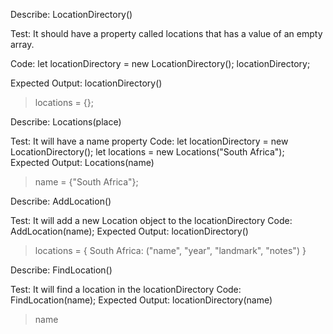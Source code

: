 Describe: LocationDirectory()

Test: It should have a property called locations that has a value of an empty array.

Code: 
let locationDirectory = new LocationDirectory();
locationDirectory;

Expected Output: 
locationDirectory()
  > locations = {};

Describe: Locations(place)

Test: It will have a name property
Code: 
let locationDirectory = new LocationDirectory();
let locations = new Locations("South Africa");
Expected Output: 
Locations(name)
 > name = {"South Africa"};

Describe: AddLocation()

Test: It will add a new Location object to the locationDirectory
Code: AddLocation(name);
Expected Output: 
locationDirectory()
  > locations = {
    South Africa: ("name", "year", "landmark", "notes")
  }

Describe: FindLocation()

Test: It will find a location in the locationDirectory
Code: FindLocation(name);
Expected Output:
locationDirectory(name)
> name